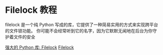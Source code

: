 # Filelock 教程

<show-structure depth="3"/>

filelock 是一个纯 Python 写成的库，它提供了一种简易实用的方式来实现跨平台的文件锁功能。
你可能不会经常听到它的名字，因为它默默无闻地在后台为你守护着文件的安全

<seealso>
<category ref="ref_docs">
    <a href="https://mp.weixin.qq.com/s/4uIUwte8PShIfq6lwk1biQ">强大的 Python 库: Filelock</a>
</category>
<category ref="ref_github">
    <a href="https://github.com/tox-dev/filelock">Filelock</a>
</category>
<category ref="ref_issues">
</category>
<category ref="ref_hf">
</category>
<category ref="ref_ms">
</category>
</seealso>
